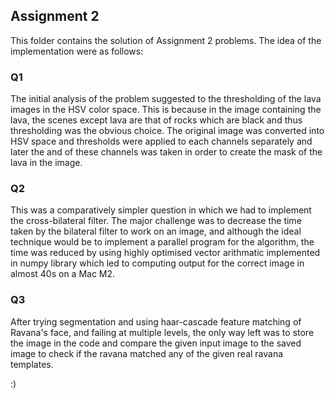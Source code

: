 ## Assignment 2
This folder contains the solution of Assignment 2 problems. The idea of the implementation were as follows:

### Q1
The initial analysis of the problem suggested to the thresholding of the lava images in the HSV color space. This is because in the image containing the lava, the scenes except lava are that of rocks which are black and thus thresholding was the obvious choice. The original image was converted into HSV space and thresholds were applied to each channels separately and later the and of these channels was taken in order to create the mask of the lava in the image.

### Q2
This was a comparatively simpler question in which we had to implement the cross-bilateral filter. The major challenge was to decrease the time taken by the bilateral filter to work on an image, and although the ideal technique would be to implement a parallel program for the algorithm, the time was reduced by using highly optimised vector arithmatic implemented in numpy library which led to computing output for the correct image in almost 40s on a Mac M2.

### Q3
After trying segmentation and using haar-cascade feature matching of Ravana's face, and failing at multiple levels, the only way left was to store the image in the code and compare the given input image to the saved image to check if the ravana matched any of the given real ravana templates.

:)